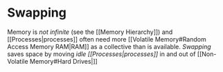 # Swapping

Memory is *not infinite* (see the [[Memory Hierarchy]]) and [[Processes|processes]] often need more [[Volatile Memory#Random Access Memory RAM|RAM]] as a collective than is available. *Swapping* saves space by moving *idle [[Processes|processes]]* in and out of [[Non-Volatile Memory#Hard Drives|]]